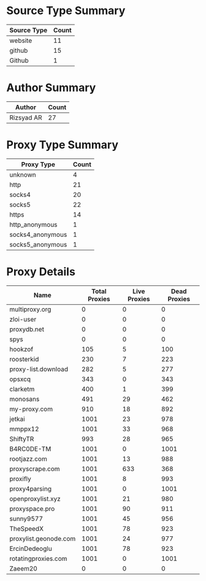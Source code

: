 # Source Type Summary

| Source Type | Count |
|-------------|-------|
| website | 11 |
| github | 15 |
| Github | 1 |


# Author Summary

| Author | Count |
|--------|-------|
| Rizsyad AR | 27 |


# Proxy Type Summary

| Proxy Type | Count |
|------------|-------|
| unknown | 4 |
| http | 21 |
| socks4 | 20 |
| socks5 | 22 |
| https | 14 |
| http_anonymous | 1 |
| socks4_anonymous | 1 |
| socks5_anonymous | 1 |


# Proxy Details

| Name | Total Proxies | Live Proxies | Dead Proxies |
|------|---------------|--------------|---------------|
| multiproxy.org | 0 | 0 | 0 |
| zloi-user | 0 | 0 | 0 |
| proxydb.net | 0 | 0 | 0 |
| spys | 0 | 0 | 0 |
| hookzof | 105 | 5 | 100 |
| roosterkid | 230 | 7 | 223 |
| proxy-list.download | 282 | 5 | 277 |
| opsxcq | 343 | 0 | 343 |
| clarketm | 400 | 1 | 399 |
| monosans | 491 | 29 | 462 |
| my-proxy.com | 910 | 18 | 892 |
| jetkai | 1001 | 23 | 978 |
| mmppx12 | 1001 | 33 | 968 |
| ShiftyTR | 993 | 28 | 965 |
| B4RC0DE-TM | 1001 | 0 | 1001 |
| rootjazz.com | 1001 | 13 | 988 |
| proxyscrape.com | 1001 | 633 | 368 |
| proxifly | 1001 | 8 | 993 |
| proxy4parsing | 1001 | 0 | 1001 |
| openproxylist.xyz | 1001 | 21 | 980 |
| proxyspace.pro | 1001 | 90 | 911 |
| sunny9577 | 1001 | 45 | 956 |
| TheSpeedX | 1001 | 78 | 923 |
| proxylist.geonode.com | 1001 | 24 | 977 |
| ErcinDedeoglu | 1001 | 78 | 923 |
| rotatingproxies.com | 1001 | 0 | 1001 |
| Zaeem20 | 0 | 0 | 0 |
